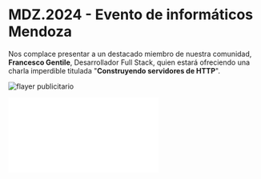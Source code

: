 # MDZ.2024 - Evento de informáticos Mendoza

Nos complace presentar a un destacado miembro de nuestra comunidad, **Francesco Gentile**, Desarrollador Full Stack, quien estará ofreciendo una charla imperdible titulada "**Construyendo servidores de HTTP**".

![flayer publicitario](FrancescoGentile.png)

![Presentacion](FrancescoGentile_Construyendo_Servidores_de_HTTP.pdf)
